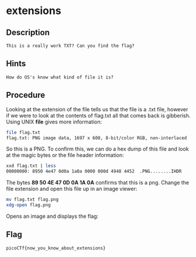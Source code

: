 # extensions

## Description
```
This is a really work TXT? Can you find the flag?
```

## Hints
```
How do OS's know what kind of file it is?
```

## Procedure
Looking at the extension of the file tells us that the file is a .txt file, however if we were to look at the contents of flag.txt all that comes back is gibberish. Using UNIX <b>file</b> gives more information:
```bash
file flag.txt
flag.txt: PNG image data, 1697 x 608, 8-bit/color RGB, non-interlaced
```
So this is a PNG. To confirm this, we can do a hex dump of this file and look at the magic bytes or the file header information:
```bash
xxd flag.txt | less
00000000: 8950 4e47 0d0a 1a0a 0000 000d 4948 4452  .PNG........IHDR
```
The bytes <b>89 50 4E 47 0D 0A 1A 0A</b> confirms that this is a png. Change the file extension and open this file up in an image viewer:
```bash
mv flag.txt flag.png
xdg-open flag.png
```
Opens an image and displays the flag:

## Flag
```
picoCTf{now_you_know_about_extensions}
```